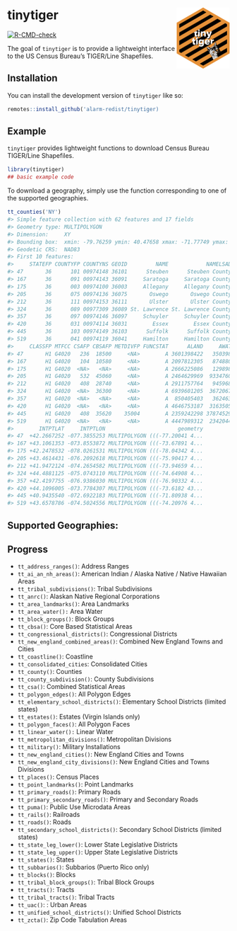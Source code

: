 
<!-- README.md is generated from README.Rmd. Please edit that file -->

# tinytiger <a href="https://alarm-redist.github.io/tinytiger/"><img src="man/figures/logo.png" align="right" height="138" /></a>

<!-- badges: start -->

[![R-CMD-check](https://github.com/alarm-redist/tinytiger/actions/workflows/R-CMD-check.yaml/badge.svg)](https://github.com/alarm-redist/tinytiger/actions/workflows/R-CMD-check.yaml)
<!-- badges: end -->

The goal of `tinytiger` is to provide a lightweight interface to the US
Census Bureau’s TIGER/Line Shapefiles.

## Installation

You can install the development version of `tinytiger` like so:

``` r
remotes::install_github('alarm-redist/tinytiger)
```

## Example

`tinytiger` provides lightweight functions to download Census Bureau
TIGER/Line Shapefiles.

``` r
library(tinytiger)
## basic example code
```

To download a geography, simply use the function corresponding to one of
the supported geographies.

``` r
tt_counties('NY')
#> Simple feature collection with 62 features and 17 fields
#> Geometry type: MULTIPOLYGON
#> Dimension:     XY
#> Bounding box:  xmin: -79.76259 ymin: 40.47658 xmax: -71.77749 ymax: 45.01586
#> Geodetic CRS:  NAD83
#> First 10 features:
#>     STATEFP COUNTYFP COUNTYNS GEOID         NAME            NAMELSAD LSAD
#> 47       36      101 00974148 36101      Steuben      Steuben County   06
#> 167      36      091 00974143 36091     Saratoga     Saratoga County   06
#> 175      36      003 00974100 36003     Allegany     Allegany County   06
#> 205      36      075 00974136 36075       Oswego       Oswego County   06
#> 212      36      111 00974153 36111       Ulster       Ulster County   06
#> 324      36      089 00977309 36089 St. Lawrence St. Lawrence County   06
#> 357      36      097 00974146 36097     Schuyler     Schuyler County   06
#> 420      36      031 00974114 36031        Essex        Essex County   06
#> 445      36      103 00974149 36103      Suffolk      Suffolk County   06
#> 519      36      041 00974119 36041     Hamilton     Hamilton County   06
#>     CLASSFP MTFCC CSAFP CBSAFP METDIVFP FUNCSTAT      ALAND     AWATER
#> 47       H1 G4020   236  18500     <NA>        A 3601398422   35039875
#> 167      H1 G4020   104  10580     <NA>        A 2097812305   87488004
#> 175      H1 G4020  <NA>   <NA>     <NA>        A 2666225086   12989848
#> 205      H1 G4020   532  45060     <NA>        A 2464629969  933476017
#> 212      H1 G4020   408  28740     <NA>        A 2911757764   94596811
#> 324      H1 G4020  <NA>  36300     <NA>        A 6939601205  367206795
#> 357      H1 G4020  <NA>   <NA>     <NA>        A  850405403   36246373
#> 420      H1 G4020  <NA>   <NA>     <NA>        A 4646753187  316350562
#> 445      H1 G4020   408  35620    35004        A 2359242298 3787452993
#> 519      H1 G4020  <NA>   <NA>     <NA>        A 4447989312  234204424
#>        INTPTLAT     INTPTLON                       geometry
#> 47  +42.2667252 -077.3855253 MULTIPOLYGON (((-77.20041 4...
#> 167 +43.1061353 -073.8553872 MULTIPOLYGON (((-73.67891 4...
#> 175 +42.2478532 -078.0261531 MULTIPOLYGON (((-78.04342 4...
#> 205 +43.4614431 -076.2092618 MULTIPOLYGON (((-75.90417 4...
#> 212 +41.9472124 -074.2654582 MULTIPOLYGON (((-73.94659 4...
#> 324 +44.4881125 -075.0743110 MULTIPOLYGON (((-74.64908 4...
#> 357 +42.4197755 -076.9386030 MULTIPOLYGON (((-76.90332 4...
#> 420 +44.1096005 -073.7784307 MULTIPOLYGON (((-73.6182 43...
#> 445 +40.9435540 -072.6922183 MULTIPOLYGON (((-71.80938 4...
#> 519 +43.6578786 -074.5024556 MULTIPOLYGON (((-74.20976 4...
```

## Supported Geographies:

## Progress

-   `tt_address_ranges()`: Address Ranges
-   `tt_ai_an_nh_areas()`: American Indian / Alaska Native / Native
    Hawaiian Areas
-   `tt_tribal_subdivisions()`: Tribal Subdivisions
-   `tt_anrc()`: Alaskan Native Regional Corporations
-   `tt_area_landmarks()`: Area Landmarks
-   `tt_area_water():` Area Water
-   `tt_block_groups()`: Block Groups
-   `tt_cbsa()`: Core Based Statistical Areas
-   `tt_congressional_districts()`: Congressional Districts
-   `tt_new_england_combined_areas()`: Combined New England Towns and
    Cities
-   `tt_coastline()`: Coastline
-   `tt_consolidated_cities`: Consolidated Cities
-   `tt_county()`: Counties
-   `tt_county_subdivision()`: County Subdivisions
-   `tt_csa()`: Combined Statistical Areas
-   `tt_polygon_edges()`: All Polygon Edges
-   `tt_elementary_school_districts()`: Elementary School Districts
    (limited states)
-   `tt_estates()`: Estates (Virgin Islands only)
-   `tt_polygon_faces()`: All Polygon Faces
-   `tt_linear_water():` Linear Water
-   `tt_metropolitan_divisions()`: Metropolitan Divisions
-   `tt_military()`: Military Installations
-   `tt_new_england_cities()`: New England Cities and Towns
-   `tt_new_england_city_divisions()`: New England Cities and Towns
    Divisions
-   `tt_places()`: Census Places
-   `tt_point_landmarks()`: Point Landmarks
-   `tt_primary_roads()`: Primary Roads
-   `tt_primary_secondary_roads()`: Primary and Secondary Roads
-   `tt_puma()`: Public Use Microdata Areas
-   `tt_rails()`: Railroads
-   `tt_roads()`: Roads
-   `tt_secondary_school_districts()`: Secondary School Districts
    (limited states)
-   `tt_state_leg_lower()`: Lower State Legislative Districts
-   `tt_state_leg_upper()`: Upper State Legislative Districts
-   `tt_states()`: States
-   `tt_subbarios()`: Subbarios (Puerto Rico only)
-   `tt_blocks()`: Blocks
-   `tt_tribal_block_groups()`: Tribal Block Groups
-   `tt_tracts()`: Tracts
-   `tt_tribal_tracts()`: Tribal Tracts
-   `tt_uac()`: : Urban Areas
-   `tt_unified_school_districts()`: Unified School Districts
-   `tt_zcta()`: Zip Code Tabulation Areas
